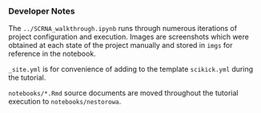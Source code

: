 ### Developer Notes

The `../SCRNA_walkthrough.ipynb` runs through numerous iterations of project configuration and execution. Images are screenshots which were obtained at each state of the project manually and stored in `imgs` for reference in the notebook.

`_site.yml` is for convenience of adding to the template `scikick.yml` during the tutorial.

`notebooks/*.Rmd` source documents are moved throughout the tutorial execution to `notebooks/nestorowa`.

